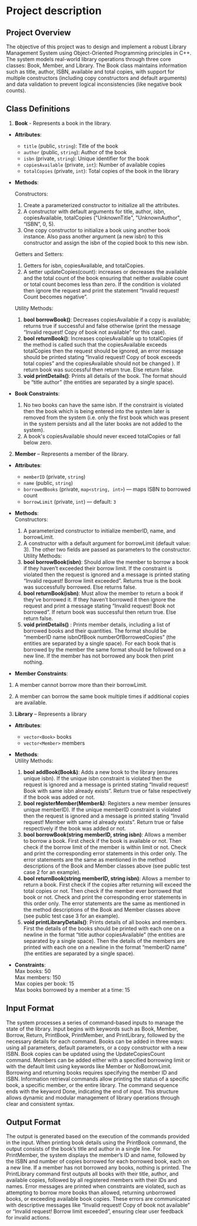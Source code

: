 # Project description

## Project Overview
The objective of this project was to design and implement a robust Library Management System using Object-Oriented Programming principles in C++.
The system models real-world library operations through three core classes: Book, Member, and Library. The Book class maintains information such as title, author, ISBN, available and total copies, with support for multiple constructors (including copy constructors and default arguments) and data validation to prevent logical inconsistencies (like negative book counts).
## Class Definitions
1.   **Book** - Represents a book in the library.
 - **Attributes**:
   - `title` (public, `string`): Title of the book
   - `author` (public, `string`): Author of the book
   - `isbn` (private, `string`): Unique identifier for the book
   - `copiesAvailable` (private, `int`): Number of available copies
   - `totalCopies` (private, `int`): Total copies of the book in the library
- **Methods**:
    
  Constructors:  
  1. Create a parameterized constructor to initialize all the attributes.  
  2. A constructor with default arguments for title, author, isbn, copiesAvailable, totalCopies ("UnknownTitle", "UnknownAuthor", “ISBN”, 0, 5).  
  3. One copy constructor to initialize a book using another book instance. Also pass another argument (a new isbn) to this constructor and assign the isbn of the copied book to this new isbn.
      
  Getters and Setters:  
  1. Getters for isbn, copiesAvailable, and totalCopies.
  2. A setter updateCopies(count): increases or decreases the available and the total count of the book ensuring that neither available count or total count becomes less than zero. If the condition is violated then ignore the request and print the statement “Invalid request! Count becomes negative”.
     
  Utility Methods:  
  1. **bool borrowBook()**: Decreases copiesAvailable if a copy is available; returns true if successful and false otherwise (print the message “Invalid request! Copy of book not available” for this case).
  2. **bool returnBook()**: Increases copiesAvailable up to totalCopies (if the method is called such that the copiesAvailable exceeds totalCopies then the request should be ignored, an error message should be printed stating “Invalid request! Copy of book exceeds total copies” and the copiesAvailable should not be changed ). If return book was successful then return true. Else return false.
  3. **void printDetails()**: Prints all details of the book. The format should be  “title author” (the entities are separated by a single space).
     
- **Book Constraints**:
  1. No two books can have the same isbn. If the constraint is violated then the book which is being entered into the system later is removed from the system (i.e. only the first book which was present in the system persists and all the later books are not added to the system).
  2. A book's copiesAvailable should never exceed totalCopies or fall below zero.
 
2. **Member** – Represents a member of the library.
 - **Attributes**:  
   - `memberID` (private, `string`)
   - `name` (public, `string`)
   - `borrowedBooks` (private, `map<string, int>`) — maps ISBN to borrowed count
   - `borrowLimit` (private, `int`) — default: `3`
 	
- **Methods**:  
  Constructors:
  1. A parameterized constructor to initialize memberID, name, and borrowLimit.
  2. A constructor with a default argument for borrowLimit (default value: 3). The other two fields are passed as parameters to the constructor.  
  Utility Methods:  
  1. **bool borrowBook(isbn)**: Should allow the member to borrow a book if they haven’t exceeded their borrow limit. If the constraint is violated then the request is ignored and a message is printed stating “Invalid request! Borrow limit exceeded”. Returns true is the book was successfully borrowed. Else returns false.
  2. **bool returnBook(isbn)**: Must allow the member to return a book if they’ve borrowed it. If they haven’t borrowed it then ignore the request and print a message stating “Invalid request! Book not borrowed”. If return book was successful then return true. Else return false.
  3. **void printDetails()**  : Prints member details, including a list of borrowed books and their quantities. The format should be “memberID name isbnOfBook numberOfBorrowedCopies” (the entities are separated by a single space). For each book that is borrowed by the member the same format should be followed on a new line. If the member has not borrowed any book then print nothing.
 
- **Member Constraints**:
1. A member cannot borrow more than their borrowLimit.
2. A member can borrow the same book multiple times if additional copies are available.
 
4. **Library** – Represents a library
- **Attributes**:  
  - `vector<Book>` books
  - `vector<Member>` members
- **Methods**:  
  Utility Methods:
  1. **bool addBook(Book&)**: Adds a new book to the library (ensures unique isbn). If the unique isbn constraint is violated then the request is ignored and a message is printed stating “Invalid request! Book with same isbn already exists”. Return true or false respectively if the book was added or not.
  2. **bool registerMember(Member&)**: Registers a new member (ensures unique memberID). If the unique memberID constraint is violated then the request is ignored and a message is printed stating “Invalid request! Member with same id already exists”. Return true or false respectively if the book was added or not.
  3. **bool borrowBook(string memberID, string isbn)**: Allows a member to borrow a book. First check if the book is available or not. Then check if the borrow limit of the member is within limit or not. Check and print the corresponding error statements in this order only. The error statements are the same as mentioned in the method descriptions of the Book and Member classes above (see public test case 2 for an example).
  4. **bool returnBook(string memberID, string isbn)**: Allows a member to return a book. First check if the copies after returning will exceed the total copies or not. Then check if the member ever borrowed that book or not. Check and print the corresponding error statements in this order only. The error statements are the same as mentioned in the method descriptions of the Book and Member classes above (see public test case 3 for an example).
  5. **void printLibraryDetails()**: Prints details of all books and members. First the details of the books should be printed with each one on a newline in the format “title author copiesAvailable” (the entities are separated by a single space). Then the details of the members are printed with each one on a newline in the format “memberID name” (the entities are separated by a single space).
     
- **Constraints**:  
   Max books: 50  
   Max members: 150  
   Max copies per book: 15  
   Max books borrowed by a member at a time: 15  
 
## Input Format
The system processes a series of command-based inputs to manage the state of the library. Input begins with keywords such as Book, Member, Borrow, Return, PrintBook, PrintMember, and PrintLibrary, followed by the necessary details for each command. Books can be added in three ways: using all parameters, default parameters, or a copy constructor with a new ISBN. Book copies can be updated using the UpdateCopiesCount command. Members can be added either with a specified borrowing limit or with the default limit using keywords like Member or NoBorrowLimit. Borrowing and returning books requires specifying the member ID and ISBN. Information retrieval commands allow printing the status of a specific book, a specific member, or the entire library. The command sequence ends with the keyword Done, indicating the end of input. This structure allows dynamic and modular management of library operations through clear and consistent syntax.

## Output Format
The output is generated based on the execution of the commands provided in the input. When printing book details using the PrintBook command, the output consists of the book’s title and author in a single line. For PrintMember, the system displays the member’s ID and name, followed by the ISBN and number of copies borrowed for each borrowed book, each on a new line. If a member has not borrowed any books, nothing is printed. The PrintLibrary command first outputs all books with their title, author, and available copies, followed by all registered members with their IDs and names. Error messages are printed when constraints are violated, such as attempting to borrow more books than allowed, returning unborrowed books, or exceeding available book copies. These errors are communicated with descriptive messages like “Invalid request! Copy of book not available” or “Invalid request! Borrow limit exceeded”, ensuring clear user feedback for invalid actions.
